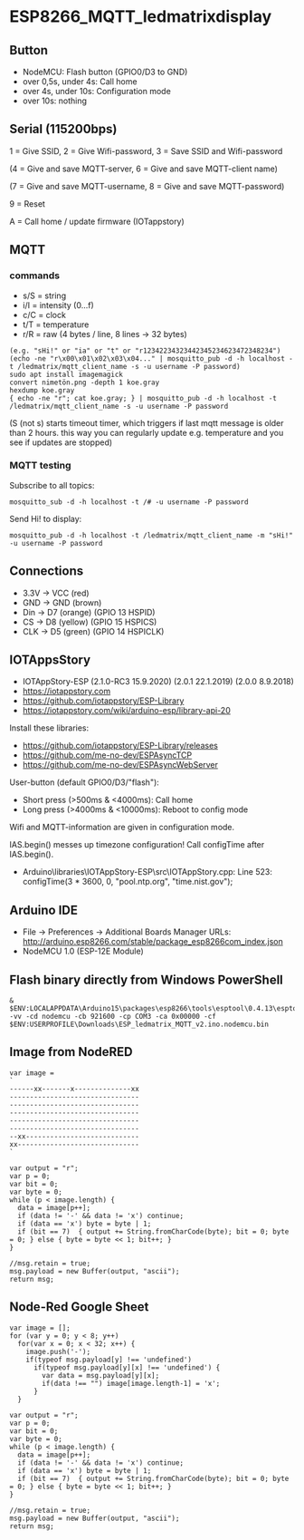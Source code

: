 # ESP8266_MQTT_ledmatrixdisplay

## Button

- NodeMCU: Flash button (GPIO0/D3 to GND)
- over 0,5s, under 4s: Call home
- over 4s, under 10s: Configuration mode
- over 10s: nothing

## Serial (115200bps)

1 = Give SSID, 2 = Give Wifi-password, 3 = Save SSID and Wifi-password

(4 = Give and save MQTT-server, 6 = Give and save MQTT-client name)

(7 = Give and save MQTT-username, 8 = Give and save MQTT-password)

9 = Reset

A = Call home / update firmware (IOTappstory)


## MQTT

### commands
- s/S = string
- i/I = intensity (0...f)
- c/C = clock
- t/T = temperature
- r/R = raw (4 bytes / line, 8 lines -> 32 bytes)

```
(e.g. "sHi!" or "ia" or "t" or "r12342234323442345234623472348234")
(echo -ne "r\x00\x01\x02\x03\x04..." | mosquitto_pub -d -h localhost -t /ledmatrix/mqtt_client_name -s -u username -P password)
sudo apt install imagemagick
convert nimetön.png -depth 1 koe.gray
hexdump koe.gray
{ echo -ne "r"; cat koe.gray; } | mosquitto_pub -d -h localhost -t /ledmatrix/mqtt_client_name -s -u username -P password

```

(S (not s) starts timeout timer, which triggers if last mqtt message is older than 2 hours. this way you can regularly update e.g. temperature and you see if updates are stopped)

### MQTT testing

Subscribe to all topics:
```
mosquitto_sub -d -h localhost -t /# -u username -P password
```
Send Hi! to display:
```
mosquitto_pub -d -h localhost -t /ledmatrix/mqtt_client_name -m "sHi!" -u username -P password
```

## Connections
- 3.3V -> VCC (red) 
- GND -> GND (brown)
- Din -> D7 (orange) (GPIO 13 HSPID)
- CS -> D8 (yellow) (GPIO 15 HSPICS)
- CLK -> D5 (green) (GPIO 14 HSPICLK)

## IOTAppsStory

- IOTAppStory-ESP (2.1.0-RC3 15.9.2020) (2.0.1 22.1.2019) (2.0.0 8.9.2018)
- https://iotappstory.com
- https://github.com/iotappstory/ESP-Library
- https://iotappstory.com/wiki/arduino-esp/library-api-20

Install these libraries:
- https://github.com/iotappstory/ESP-Library/releases
- https://github.com/me-no-dev/ESPAsyncTCP
- https://github.com/me-no-dev/ESPAsyncWebServer

User-button (default GPIO0/D3/"flash"):
- Short press (>500ms & <4000ms): Call home
- Long press (>4000ms & <10000ms): Reboot to config mode

Wifi and MQTT-information are given in configuration mode.

IAS.begin() messes up timezone configuration! Call configTime after IAS.begin().
- Arduino\libraries\IOTAppStory-ESP\src\IOTAppStory.cpp: Line 523: configTime(3 * 3600, 0, "pool.ntp.org", "time.nist.gov");

## Arduino IDE

- File -> Preferences -> Additional Boards Manager URLs: http://arduino.esp8266.com/stable/package_esp8266com_index.json
- NodeMCU 1.0 (ESP-12E Module)

## Flash binary directly from Windows PowerShell

```
& $ENV:LOCALAPPDATA\Arduino15\packages\esp8266\tools\esptool\0.4.13\esptool.exe -vv -cd nodemcu -cb 921600 -cp COM3 -ca 0x00000 -cf $ENV:USERPROFILE\Downloads\ESP_ledmatrix_MQTT_v2.ino.nodemcu.bin
```

## Image from NodeRED
```
var image =
`
------xx-------x--------------xx
--------------------------------
--------------------------------
--------------------------------
--------------------------------
--------------------------------
--xx----------------------------
xx------------------------------
`

var output = "r";
var p = 0;
var bit = 0;
var byte = 0;
while (p < image.length) {
  data = image[p++];
  if (data != '-' && data != 'x') continue;
  if (data == 'x') byte = byte | 1;
  if (bit == 7)  { output += String.fromCharCode(byte); bit = 0; byte = 0; } else { byte = byte << 1; bit++; }
}
  
//msg.retain = true;
msg.payload = new Buffer(output, "ascii");
return msg;
```

## Node-Red Google Sheet
```
var image = [];
for (var y = 0; y < 8; y++)
  for(var x = 0; x < 32; x++) {
    image.push('-');
    if(typeof msg.payload[y] !== 'undefined')
      if(typeof msg.payload[y][x] !== 'undefined') {
        var data = msg.payload[y][x];
        if(data !== "") image[image.length-1] = 'x';
      }
  }

var output = "r";
var p = 0;
var bit = 0;
var byte = 0;
while (p < image.length) {
  data = image[p++];
  if (data != '-' && data != 'x') continue;
  if (data == 'x') byte = byte | 1;
  if (bit == 7)  { output += String.fromCharCode(byte); bit = 0; byte = 0; } else { byte = byte << 1; bit++; }
}
  
//msg.retain = true;
msg.payload = new Buffer(output, "ascii");
return msg;
```
